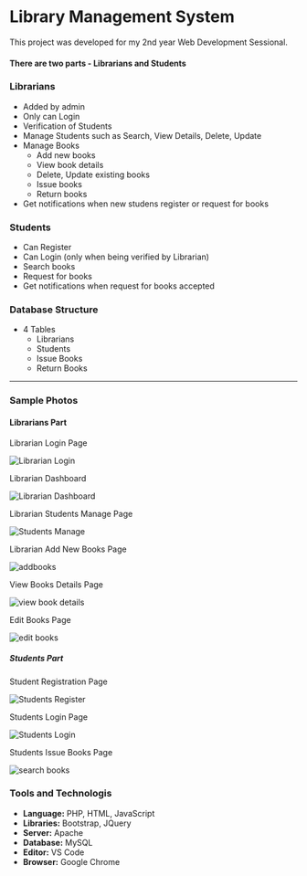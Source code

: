 # Library Management System
This project was developed for my 2nd year Web Development Sessional.

#### There are two parts - Librarians and Students

### Librarians
* Added by admin
* Only can Login
*	Verification of Students
*	Manage Students such as Search, View Details, Delete, Update
*	Manage Books
    * Add new books
    * View book details
    * Delete, Update existing books
    * Issue books 
    * Return books
* Get notifications when new studens register or request for books
	
### Students
* Can Register
* Can Login (only when being verified by Librarian)
*	Search books
* Request for books
* Get notifications when request for books accepted

### Database Structure

* 4 Tables
  * Librarians
  * Students
  * Issue Books
  * Return Books
___

### Sample Photos
#### Librarians Part
  <figcaption>Librarian Login Page</figcaption>
  
  ![Librarian Login](https://user-images.githubusercontent.com/26554853/100703779-6ffc0900-33ce-11eb-9d80-db9b99315e0d.jpg)  
  
   <figcaption>Librarian Dashboard</figcaption>
   
  ![Librarian Dashboard](https://user-images.githubusercontent.com/26554853/100704675-13015280-33d0-11eb-975e-c3a3a02ed078.jpg)
   
   <figcaption>Librarian Students Manage Page</figcaption>
   
  ![Students Manage](https://user-images.githubusercontent.com/26554853/100704869-72f7f900-33d0-11eb-98d0-8caa779e5559.jpg)
  
   <figcaption>Librarian Add New Books Page</figcaption>
  
  ![addbooks](https://user-images.githubusercontent.com/26554853/100705478-7344c400-33d1-11eb-88bb-9c292af52052.jpg)
  
   <figcaption>View Books Details Page</figcaption>
  
  ![view book details](https://user-images.githubusercontent.com/26554853/100705498-7b046880-33d1-11eb-8614-0a7e98f9860a.jpg)
  
   <figcaption>Edit Books Page</figcaption>
  
  ![edit books](https://user-images.githubusercontent.com/26554853/100705515-8061b300-33d1-11eb-978e-6bbbfaa8cba9.jpg)
  
  ##### Students Part
   <figcaption>Student Registration Page</figcaption>
   
  ![Students Register](https://user-images.githubusercontent.com/26554853/100705888-3200e400-33d2-11eb-9efc-4ab97aca97b5.jpg)
  
   <figcaption>Students Login Page</figcaption>
   
![Students Login](https://user-images.githubusercontent.com/26554853/100705893-33321100-33d2-11eb-8627-36562db1d30d.jpg)

 <figcaption>Students Issue Books Page</figcaption>
 
![search books ](https://user-images.githubusercontent.com/26554853/100705897-34fbd480-33d2-11eb-8e75-6aad31091eb7.jpg)

  
### Tools and Technologis
* __Language:__ PHP, HTML, JavaScript
* __Libraries:__ Bootstrap, JQuery
* __Server:__ Apache
* __Database:__ MySQL
* __Editor:__ VS Code
* __Browser:__ Google Chrome

